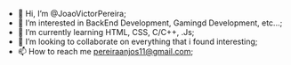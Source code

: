 - 👋 Hi, I’m @JoaoVictorPereira;
- 👀 I’m interested in BackEnd Development, Gamingd Development, etc...;
- 🌱 I’m currently learning HTML, CSS, C/C++, .Js;
- 💞️ I’m looking to collaborate on everything that i found interesting;
- 📫 How to reach me pereiraanjos11@gmail.com;

<!---
JoaoVictorPereira/JoaoVictorPereira is a ✨ special ✨ repository because its `README.md` (this file) appears on your GitHub profile.
You can click the Preview link to take a look at your changes.
--->
